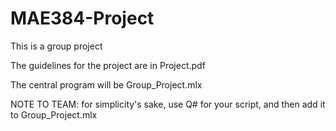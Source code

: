 # MAE384-Project
This is a group project

The guidelines for the project are in Project.pdf

The central program will be Group_Project.mlx


NOTE TO TEAM: for simplicity's sake, use Q# for your script, and then add it to Group_Project.mlx
